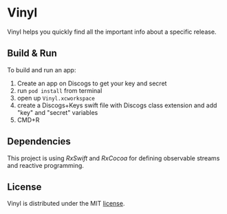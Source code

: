 # Vinyl
Vinyl helps you quickly find all the important info about a specific release.

## Build & Run
To build and run an app: 
1. Create an app on Discogs to get your key and secret
2. run `pod install` from terminal
3. open up `Vinyl.xcworkspace`
4. create a Discogs+Keys swift file with Discogs class extension and add "key" and "secret" variables
5. CMD+R

## Dependencies
This project is using *RxSwift* and *RxCocoa* for defining observable streams and reactive programming.

## License
Vinyl is distributed under the MIT [license](https://github.com/iblagajic/Vinyl/blob/develop/LICENSE).
